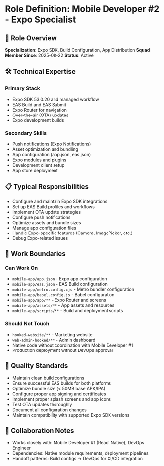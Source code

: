 # Role Definition: Mobile Developer #2 - Expo Specialist

## 👤 Role Overview
**Specialization**: Expo SDK, Build Configuration, App Distribution
**Squad Member Since**: 2025-08-22
**Status**: Active

## 🛠 Technical Expertise
### Primary Stack
- Expo SDK 53.0.20 and managed workflow
- EAS Build and EAS Submit
- Expo Router for navigation
- Over-the-air (OTA) updates
- Expo development builds

### Secondary Skills
- Push notifications (Expo Notifications)
- Asset optimization and bundling
- App configuration (app.json, eas.json)
- Expo modules and plugins
- Development client setup
- App store deployment

## 📋 Typical Responsibilities
- Configure and maintain Expo SDK integrations
- Set up EAS Build profiles and workflows
- Implement OTA update strategies
- Configure push notifications
- Optimize assets and bundle sizes
- Manage app configuration files
- Handle Expo-specific features (Camera, ImagePicker, etc.)
- Debug Expo-related issues

## 🎯 Work Boundaries
### Can Work On
- `mobile-app/app.json` - Expo app configuration
- `mobile-app/eas.json` - EAS Build configuration
- `mobile-app/metro.config.cjs` - Metro bundler configuration
- `mobile-app/babel.config.js` - Babel configuration
- `mobile-app/app/**` - Expo Router and screens
- `mobile-app/assets/**` - App assets and resources
- `mobile-app/scripts/**` - Build and deployment scripts

### Should Not Touch
- `hooked-website/**` - Marketing website
- `web-admin-hooked/**` - Admin dashboard
- Native code without coordination with Mobile Developer #1
- Production deployment without DevOps approval

## 📏 Quality Standards
- Maintain clean build configurations
- Ensure successful EAS builds for both platforms
- Optimize bundle size (< 50MB base APK/IPA)
- Configure proper app signing and certificates
- Implement proper splash screens and app icons
- Test OTA updates thoroughly
- Document all configuration changes
- Maintain compatibility with supported Expo SDK versions

## 🤝 Collaboration Notes
- Works closely with: Mobile Developer #1 (React Native), DevOps Engineer
- Dependencies: Native module requirements, deployment pipelines
- Handoff patterns: Build configs → DevOps for CI/CD integration